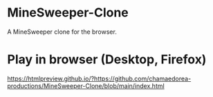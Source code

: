 # MineSweeper-Clone
 A MineSweeper clone for the browser.
# Play in browser (Desktop, Firefox)
 https://htmlpreview.github.io/?https://github.com/chamaedorea-productions/MineSweeper-Clone/blob/main/index.html
